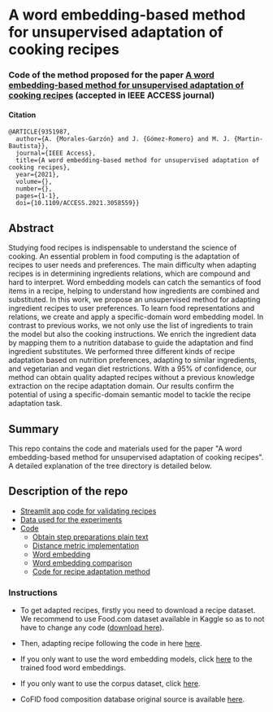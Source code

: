 # A word embedding-based method for unsupervised adaptation of cooking recipes

### Code of the method proposed for the paper [A word embedding-based method for unsupervised adaptation of cooking recipes](https://ieeexplore.ieee.org/document/9351987) (accepted in IEEE ACCESS journal)


#### Citation
~~~
@ARTICLE{9351987,
  author={A. {Morales-Garzón} and J. {Gómez-Romero} and M. J. {Martin-Bautista}},
  journal={IEEE Access}, 
  title={A word embedding-based method for unsupervised adaptation of cooking recipes}, 
  year={2021},
  volume={},
  number={},
  pages={1-1},
  doi={10.1109/ACCESS.2021.3058559}}
~~~


## Abstract

Studying food recipes is indispensable to understand the science of cooking. An essential problem in food computing is the adaptation of recipes to user needs and preferences. The main difficulty when adapting recipes is in determining ingredients relations, which are compound and hard to interpret. Word embedding models can catch the semantics of food items in a recipe, helping to understand how ingredients are combined and substituted. In this work, we propose an unsupervised method for adapting ingredient recipes to user preferences. To learn food representations and relations, we create and apply a specific-domain word embedding model.  In contrast to previous works, we not only use the list of ingredients to train the model but also the cooking instructions. We enrich the ingredient data by mapping them to a nutrition database to guide the adaptation and find ingredient substitutes. We performed three different kinds of recipe adaptation based on nutrition preferences, adapting to similar ingredients, and vegetarian and vegan diet restrictions. With a 95% of confidence, our method can obtain quality adapted recipes without a previous knowledge extraction on the recipe adaptation domain. Our results confirm the potential of using a specific-domain semantic model to tackle the recipe adaptation task.

## Summary

This repo contains the code and materials used for the paper "A word embedding-based method for unsupervised adaptation of cooking recipes". A detailed explanation of the tree directory is detailed below.

## Description of the repo
- [Streamlit app code for validating recipes](https://github.com/andreamorgar/recipe-adaptation/blob/main/files/stream_lit_mongo.py)
- [Data used for the experiments](https://github.com/andreamorgar/recipe-adaptation/blob/main/data)
- [Code](https://github.com/andreamorgar/recipe-adaptation/blob/main/files)
  - [Obtain step preparations plain text](https://github.com/andreamorgar/recipe-adaptation/blob/main/files/create_plain_recipe_text.py)
  - [Distance metric implementation](https://github.com/andreamorgar/recipe-adaptation/blob/main/files/fjaccard.py)
  - [Word embedding](https://github.com/andreamorgar/recipe-adaptation/blob/main/files/word-embedding.py)
  - [Word embedding comparison](https://github.com/andreamorgar/recipe-adaptation/blob/main/files/word-embedding-comparative.py)
  - [Code for recipe adaptation method](https://github.com/andreamorgar/recipe-adaptation/blob/main/files/recipe_adaptation.py)

### Instructions
- To get adapted recipes, firstly you need to download a recipe dataset. We recommend to use Food.com dataset available in Kaggle so as to not have to change any code ([download here](https://www.kaggle.com/shuyangli94/food-com-recipes-and-user-interactions?select=RAW_recipes.csv)).
- Then, adapting recipe following the code in here [here](https://github.com/andreamorgar/recipe-adaptation/blob/main/files/recipe_adaptation.py).


  
- If you only want to use the word embedding models, click [here](https://github.com/andreamorgar/recipe-adaptation/blob/main/models/v2) to the trained food word embeddings.
- If you only want to use the corpus dataset, click [here](https://github.com/andreamorgar/recipe-adaptation/blob/main/data).
- CoFID food composition database original source is available [here](https://www.gov.uk/government/publications/composition-of-foods-integrated-dataset-cofid).

